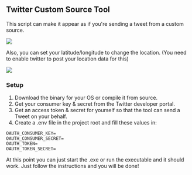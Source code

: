 ## Twitter Custom Source Tool

This script can make it appear as if you're sending a tweet from a custom source.

![](https://i.postimg.cc/yYSb0jkq/image.png)

Also, you can set your latitude/longitude to change the location. (You need to enable twitter to post your location data for this)

![](https://i.postimg.cc/gkDGJ1Q0/image.png)

### Setup

1. Download the binary for your OS or compile it from source.   
2. Get your consumer key & secret from the Twitter developer portal.
3. Get an access token & secret for yourself so that the tool can send a Tweet on your behalf.
4. Create a .env file in the project root and fill these values in:

```
OAUTH_CONSUMER_KEY=
OAUTH_CONSUMER_SECRET=
OAUTH_TOKEN=
OAUTH_TOKEN_SECRET=
```

At this point you can just start the .exe or run the executable and it should work. Just follow the instructions and you will be done!
